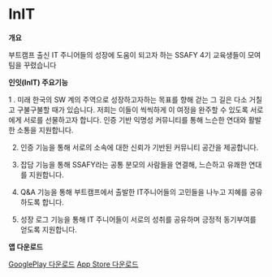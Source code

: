 # InIT

**개요**

부트캠프 출신 IT 주니어들의 성장에 도움이 되고자 하는 SSAFY 4기 교육생들이 모여 팀을 꾸렸습니다


**인잇(InIT) 주요기능**

1 . 미래 한국의 SW 계의 주역으로 성장하고자하는 목표를 향해 걷는 그 길은 다소 거칠고 구불구불할 때가 있습니다. 저희는 이들이 씩씩하게 이 여정을 완주할 수 있도록 서로에게 서로를 선물하고자 합니다. 인증 기반 익명성 커뮤니티를 통해 느슨한 연대와 활발한 소통을 지원합니다.

2. 인증 기능을 통해 서로의 소속에 대한 신뢰가 기반된 커뮤니티 공간을 제공합니다.

3. 잡담 기능을 통해 SSAFY라는 공통 분모의 사람들을 연결해, 느슨하고 유쾌한 연대를 지원합니다.

4. Q&A 기능을 통해 부트캠프에서 출발한 IT주니어들의 고민들을 나누고 지혜를 공유하도록 합니다.

5. 성장 로그 기능을 통해 IT 주니어들이 서로의 성취를 공유하며 긍정적 동기부여를 얻도록 지원합니다.


**앱 다운로드**

[GooglePlay 다운로드](https://play.google.com/store/apps/details?id=com.inssafy.init)
[App Store 다운로드](https://apps.apple.com/us/app/%EC%9D%B8%EC%9E%87-init/id1620744100)
